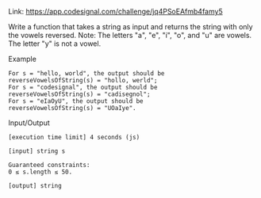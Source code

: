 Link: https://app.codesignal.com/challenge/jq4PSoEAfmb4famy5

Write a function that takes a string as input and returns the string with only the vowels reversed.
Note: The letters "a", "e", "i", "o", and "u" are vowels. The letter "y" is not a vowel.

Example

    For s = "hello, world", the output should be
    reverseVowelsOfString(s) = "hollo, werld";
    For s = "codesignal", the output should be
    reverseVowelsOfString(s) = "cadisegnol";
    For s = "eIaOyU", the output should be
    reverseVowelsOfString(s) = "UOaIye".

Input/Output

    [execution time limit] 4 seconds (js)

    [input] string s

    Guaranteed constraints:
    0 ≤ s.length ≤ 50.

    [output] string
